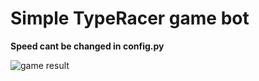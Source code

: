 # Simple TypeRacer game bot
**Speed cant be changed in config.py**

![game result](https://i.imgur.com/YVsj1g4.png)
